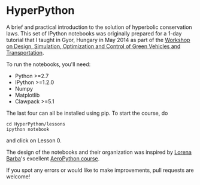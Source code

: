 HyperPython
===========

A brief and practical introduction to the solution of hyperbolic conservation laws.
This set of IPython notebooks was originally prepared for a 1-day tutorial that I
taught in Gyor, Hungary in May 2014 as part of the 
[Workshop on Design, Simulation, Optimization and Control of Green Vehicles and Transportation](http://jkk.sze.hu/en_GB/program).

To run the notebooks, you'll need:

- Python >=2.7
- IPython >=1.2.0
- Numpy
- Matplotlib
- Clawpack >=5.1

The last four can all be installed using pip.  To start the course, do

    cd HyperPython/lessons
    ipython notebook
    
and click on Lesson 0.

The design of the notebooks and their organization was inspired by [Lorena Barba](http://lorenabarba.com/)'s excellent
[AeroPython course](https://github.com/barbagroup/AeroPython).

If you spot any errors or would like to make improvements, pull requests are welcome!
